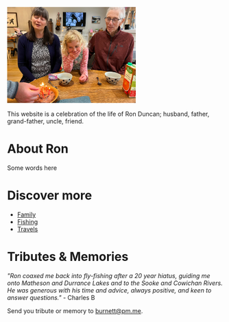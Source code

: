 <img src="./assets/ron_birthday_sept_2023.png" alt="Ron's birthday 2023" width="300" text-align:center/>

This website is a celebration of the life of Ron Duncan; husband, father, grand-father, uncle, friend.

# About Ron

Some words here

# Discover more

* [Family](./family.md)
* [Fishing](./fishing.md)
* [Travels](./travels.md)

# Tributes & Memories

_"Ron coaxed me back into fly-fishing after a 20 year hiatus, guiding me onto Matheson and Durrance Lakes and to the Sooke and Cowichan Rivers. He was generous with his time and advice, always positive, and keen to answer questions."_ - Charles B

Send you tribute or memory to burnett@pm.me.
